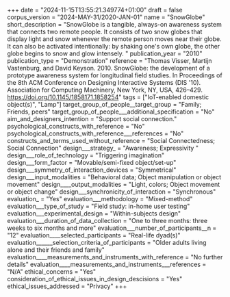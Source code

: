 +++
date = "2024-11-15T13:55:21.349774+01:00"
draft = false
corpus_version = "2024-MAY-31/2020-JAN-01"
name = "SnowGlobe"
short_description = "SnowGlobe is a tangible, always-on awareness system that connects two remote people. It consists of two snow globes that display light and snow whenever the remote person moves near their globe. It can also be activated intentionally: by shaking one's own globe, the other globe begins to snow and glow intensely. "
publication_year = "2010"
publication_type = "Demonstration"
reference = "Thomas Visser, Martijn Vastenburg, and David Keyson. 2010. SnowGlobe: the development of a prototype awareness system for longitudinal field studies. In Proceedings of the 8th ACM Conference on Designing Interactive Systems (DIS '10). Association for Computing Machinery, New York, NY, USA, 426–429. https://doi.org/10.1145/1858171.1858254"
tags = ["IoT-enabled domestic object(s)", "Lamp"]
target_group_of_people__target_group = "Family; Friends, peers"
target_group_of_people___additional_specification = "No"
aim_and_designers_intention = "Support social connection."
psychological_constructs_with_reference = "No"
psychological_constructs_with_reference___references = "No"
constructs_and_terms_used_without_reference = "Social Connectedness; Social Connection"
design___strategy_ = "Awareness; Expressivity "
design___role_of_technology = "Triggering imagination"
design___form_factor = "Movable/semi-fixed object/set-up"
design___symmetry_of_interaction_devices = "Symmetrical"
design___input_modalities = "Behavioral data; Object manipulation or object movement"
design____output_modalities = "Light, colors; Object movement or object change"
design___synchronicity_of_interaction = "Synchronous"
evaluation_ = "Yes"
evaluation___methodology = "Mixed-method"
evaluation___type_of_study = "Field study: in-home user testing"
evaluation___experimental_design = "Within-subjects design"
evaluation___duration_of_data_collection = "One to three months: three weeks to six months and more"
evaluation___number_of_participants__n = "12"
evaluation____selected_participants = "Real-life dyad(s)"
evaluation______selection_criteria_of_participants = "Older adults living alone and their friends and family"
evaluation____measurements_and_instruments_with_reference = "No further details"
evaluation____measurements_and_instruments___references = "N/A"
ethical_concerns = "Yes"
consideration_of_ethical_issues_in_design_descisions = "Yes"
ethical_issues_addressed = "Privacy"
+++
